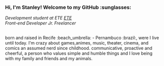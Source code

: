 <h3>Hi, I'm Stanley! Welcome to my GitHub :sunglasses: </h3>
<span><em>Development student at ETE <a target="_blank" rel="noopener noreferrer" href="https://www.instagram.com/ete.iburajordao/">ETE</a></em></span><br>
<span><em>Front-end Developer Jr. Freelancer</em></span>
<br><br>
<p>born and raised in Recife :beach_umbrella: - Pernambuco :brazil:, were I live until today. I'm crazy about games,animes, music, theater, cinema, and comics an assumed nerd since childhood. communicative, proactive and cheerful, a person who values simple and humble things and I love being with my family and friends and my animals.<p>
<!--
**Stanleyhenrique/StanleyHenrique** is a ✨ _special_ ✨ repository because its `README.md` (this file) appears on your GitHub profile.

Here are some ideas to get you started:

- 🔭 I’m currently working on ...
- 🌱 I’m currently learning ...
- 👯 I’m looking to collaborate on ...
- 🤔 I’m looking for help with ...
- 💬 Ask me about ...
- 📫 How to reach me: ...
- 😄 Pronouns: ...
- ⚡ Fun fact: ...
-->

